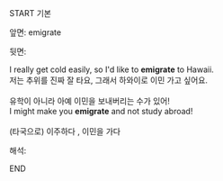 START
기본

앞면:
emigrate


뒷면:
<div>I really get cold easily, so I'd like to <strong>emigrate</strong> to Hawaii. </div><div><div>저는 추위를 진짜 잘 타요, 그래서 하와이로 이민 가고 싶어요.</div></div><div><br></div><div><div><div>유학이 아니라 아예 이민을 보내버리는 수가 있어!</div></div><div><div>I might make you <strong>emigrate</strong> and not study abroad!</div></div></div><div><br></div><div>(타국으로) 이주하다 , 이민을 가다</div>


해석:

END